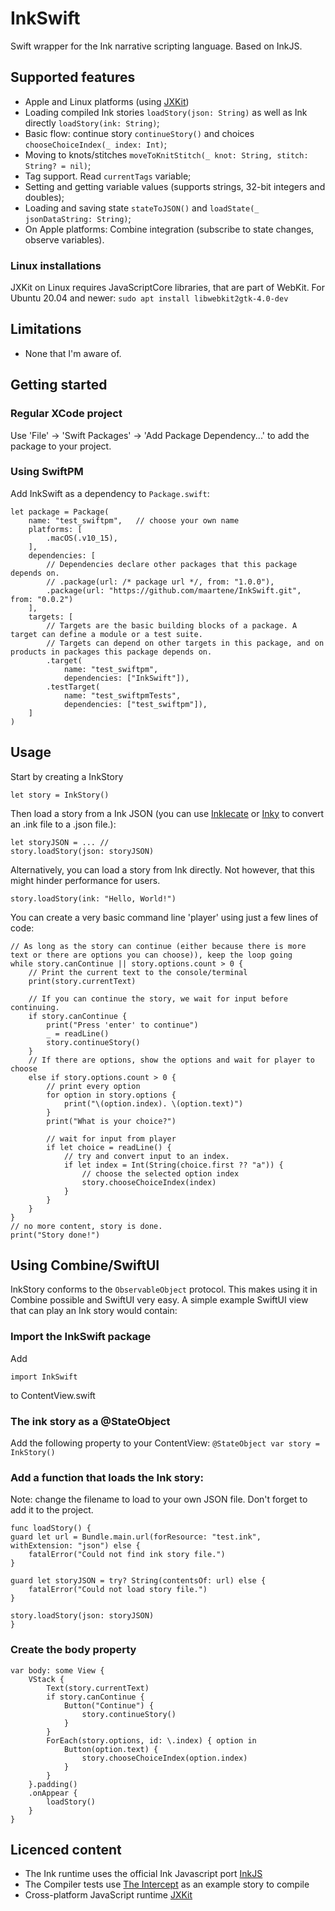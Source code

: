# InkSwift
Swift wrapper for the Ink narrative scripting language. Based on InkJS. 

## Supported features
* Apple and Linux platforms (using [JXKit](https://github.com/jectivex/JXKit))
* Loading compiled Ink stories `loadStory(json: String)` as well as Ink directly `loadStory(ink: String)`;
* Basic flow: continue story `continueStory()` and choices `chooseChoiceIndex(_ index: Int)`;
* Moving to knots/stitches `moveToKnitStitch(_ knot: String, stitch: String? = nil)`;
* Tag support. Read `currentTags` variable;
* Setting and getting variable values (supports strings, 32-bit integers and doubles);
* Loading and saving state `stateToJSON()` and `loadState(_ jsonDataString: String)`;
* On Apple platforms: Combine integration (subscribe to state changes, observe variables).

### Linux installations
JXKit on Linux requires JavaScriptCore libraries, that are part of WebKit. For Ubuntu 20.04 and newer:
`sudo apt install libwebkit2gtk-4.0-dev`

## Limitations
* None that I'm aware of.

## Getting started
### Regular XCode project
Use 'File' -> 'Swift Packages' -> 'Add Package Dependency...' to add the package to your project.

### Using SwiftPM
Add InkSwift as a dependency to `Package.swift`:
```
let package = Package(
    name: "test_swiftpm",   // choose your own name
    platforms: [
        .macOS(.v10_15),    
    ],
    dependencies: [
        // Dependencies declare other packages that this package depends on.
        // .package(url: /* package url */, from: "1.0.0"),
        .package(url: "https://github.com/maartene/InkSwift.git", from: "0.0.2")
    ],
    targets: [
        // Targets are the basic building blocks of a package. A target can define a module or a test suite.
        // Targets can depend on other targets in this package, and on products in packages this package depends on.
        .target(
            name: "test_swiftpm",
            dependencies: ["InkSwift"]),
        .testTarget(
            name: "test_swiftpmTests",
            dependencies: ["test_swiftpm"]),
    ]
)
```

## Usage
Start by creating a InkStory
```
let story = InkStory()
```

Then load a story from a Ink JSON (you can use [Inklecate](https://github.com/inkle/ink/releases) or [Inky](https://github.com/inkle/inky/releases/tag/0.11.0) to convert an .ink file to a .json file.):
```
let storyJSON = ... //
story.loadStory(json: storyJSON)
```

Alternatively, you can load a story from Ink directly. Not however, that this might hinder performance for users.
```
story.loadStory(ink: "Hello, World!")

```

You can create a very basic command line 'player' using just a few lines of code:

```
// As long as the story can continue (either because there is more text or there are options you can choose)), keep the loop going
while story.canContinue || story.options.count > 0 {
    // Print the current text to the console/terminal
    print(story.currentText)
    
    // If you can continue the story, we wait for input before continuing.
    if story.canContinue {
        print("Press 'enter' to continue")
        _ = readLine()
        story.continueStory()
    }
    // If there are options, show the options and wait for player to choose
    else if story.options.count > 0 {
        // print every option
        for option in story.options {
            print("\(option.index). \(option.text)")
        }
        print("What is your choice?")
        
        // wait for input from player
        if let choice = readLine() {
            // try and convert input to an index.
            if let index = Int(String(choice.first ?? "a")) {
                // choose the selected option index
                story.chooseChoiceIndex(index)
            }
        }
    }
}
// no more content, story is done.
print("Story done!")
```

## Using Combine/SwiftUI
InkStory conforms to the `ObservableObject` protocol. This makes using it in Combine possible and SwiftUI very easy. A simple example SwiftUI view that can play an Ink story would contain:

### Import the InkSwift package
Add 
```
import InkSwift
``` 

to ContentView.swift

### The ink story as a @StateObject
Add the following property to your ContentView:
    `@StateObject var story = InkStory()`

### Add a function that loads the Ink story:
Note: change the filename to load to your own JSON file. Don't forget to add it to the project.

``` 
func loadStory() {
guard let url = Bundle.main.url(forResource: "test.ink", withExtension: "json") else {
    fatalError("Could not find ink story file.")
}

guard let storyJSON = try? String(contentsOf: url) else {
    fatalError("Could not load story file.")
}

story.loadStory(json: storyJSON)
}
```

### Create the body property
```
var body: some View {
    VStack {
        Text(story.currentText)
        if story.canContinue {
            Button("Continue") {
                story.continueStory()
            }
        }
        ForEach(story.options, id: \.index) { option in
            Button(option.text) {
                story.chooseChoiceIndex(option.index)
            }
        }
    }.padding()
    .onAppear {
        loadStory()
    }
}
```

## Licenced content
* The Ink runtime uses the official Ink Javascript port [InkJS](https://github.com/y-lohse/inkjs)
* The Compiler tests use [The Intercept](https://github.com/inkle/the-intercept) as an example story to compile
* Cross-platform JavaScript runtime [JXKit](https://github.com/jectivex/JXKit)
